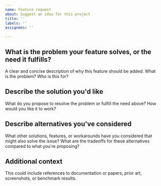 ```yaml
---
name: Feature request
about: Suggest an idea for this project
title: ''
labels: ''
assignees: ''

---
```


## What is the problem your feature solves, or the need it fulfills?

A clear and concise description of why this feature should be added. What is the problem? Who is
this for?

## Describe the solution you'd like

What do you propose to resolve the problem or fulfill the need above? How would you like it to
work?

## Describe alternatives you've considered

What other solutions, features, or workarounds have you considered that might also solve the issue?
What are the tradeoffs for these alternatives compared to what you're proposing?

## Additional context

This could include references to documentation or papers, prior art, screenshots, or benchmark
results.
